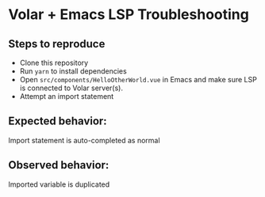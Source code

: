 # Volar + Emacs LSP Troubleshooting

## Steps to reproduce

- Clone this repository
- Run `yarn` to install dependencies
- Open `src/components/HelloOtherWorld.vue` in Emacs and make sure LSP is connected to Volar server(s).
- Attempt an import statement

## Expected behavior:
Import statement is auto-completed as normal

## Observed behavior:
Imported variable is duplicated
